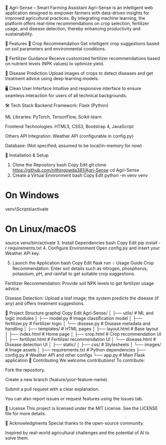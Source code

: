 🌾 Agri-Sense – Smart Farming Assistant
Agri-Sense is an intelligent web application designed to empower farmers with data-driven insights for improved agricultural practices. By integrating machine learning, the platform offers real-time recommendations on crop selection, fertilizer usage, and disease detection, thereby enhancing productivity and sustainability.

🚀 Features
🌱 Crop Recommendation
Get intelligent crop suggestions based on soil parameters and environmental conditions.

🧪 Fertilizer Guidance
Receive customized fertilizer recommendations based on nutrient levels (NPK values) to optimize yield.

🦠 Disease Prediction
Upload images of crops to detect diseases and get treatment advice using deep learning models.

🖥️ Clean User Interface
Intuitive and responsive interface to ensure seamless interaction for users of all technical backgrounds.

🛠️ Tech Stack
Backend
Framework: Flask (Python)

ML Libraries: PyTorch, TensorFlow, Scikit-learn

Frontend
Technologies: HTML5, CSS3, Bootstrap 4, JavaScript

Others
API Integration: Weather API (configurable in config.py)

Database: (Not specified; assumed to be local/in-memory for now)

🔧 Installation & Setup
1. Clone the Repository
bash
Copy
Edit
git clone https://github.com/nithingowda381/Agri-Sense
cd Agri-Sense
2. Create a Virtual Environment
bash
Copy
Edit
python -m venv venv
# On Windows
venv\Scripts\activate
# On Linux/macOS
source venv/bin/activate
3. Install Dependencies
bash
Copy
Edit
pip install -r requirements.txt
4. Configure Environment
Open config.py and insert your Weather API key.

5. Launch the Application
bash
Copy
Edit
flask run
💡 Usage Guide
Crop Recommendation:
Enter soil details such as nitrogen, phosphorus, potassium, pH, and rainfall to get suitable crop suggestions.

Fertilizer Recommendation:
Provide soil NPK levels to get fertilizer usage advice.

Disease Detection:
Upload a leaf image; the system predicts the disease (if any) and offers treatment suggestions.

📁 Project Structure
graphql
Copy
Edit
Agri-Sense/
│
├── utils/                  # ML and logic modules
│   ├── model.py            # Image classification model
│   ├── fertilizer.py       # Fertilizer logic
│   └── disease.py          # Disease metadata and handling
│
├── templates/              # HTML pages
│   ├── layout.html         # Base layout
│   ├── index.html          # Home page
│   ├── crop.html           # Crop recommendation UI
│   ├── fertilizer.html     # Fertilizer recommendation UI
│   └── disease.html        # Disease detection UI
│
├── static/
│   ├── css/                # Stylesheets
│   └── images/             # Image assets
│
├── requirements.txt        # Python dependencies
├── config.py               # Weather API and other configs
└── app.py                  # Main Flask application
🤝 Contributing
We welcome contributions!
To contribute:

Fork the repository.

Create a new branch (feature/your-feature-name).

Submit a pull request with a clear explanation.

You can also report issues or request features using the Issues tab.

📜 License
This project is licensed under the MIT License.
See the LICENSE file for more details.

🙏 Acknowledgments
Special thanks to the open-source community.

Inspired by real-world agricultural challenges and the potential of AI to solve them.

